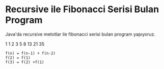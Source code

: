 # Recursive ile Fibonacci Serisi Bulan Program
Java'da recursive metotlar ile fibonacci serisi bulan program yapıyoruz.
  
1 1 2 3 5 8 13 21 35
    
    f(n) = f(n-1) + f(n-2)
    f(2) = f(1)
    f(3) = f(2) +f(1)